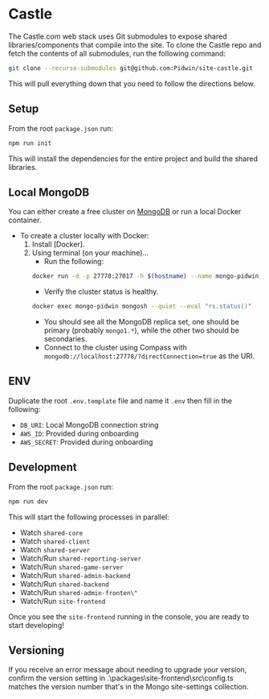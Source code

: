# Castle

The Castle.com web stack uses Git submodules to expose shared libraries/components that compile into the site.  To clone the Castle repo and fetch the contents of all submodules, run the following command:

```bash
git clone --recurse-submodules git@github.com:Pidwin/site-castle.git
```

This will pull everything down that you need to follow the directions below.

## Setup

From the root `package.json` run:

```bash
npm run init
```

This will install the dependencies for the entire project and build the shared libraries.

## Local MongoDB

You can either create a free cluster on [MongoDB] or run a local Docker container.

   - To create a cluster locally with Docker:
      1. Install [Docker].
      1. Using terminal (on your machine)...
         - Run the following:
         ```bash
         docker run -d -p 27778:27017 -h $(hostname) --name mongo-pidwin mongo:latest --replSet=dbrs && sleep 5 && docker exec mongo-pidwin mongosh --quiet --eval "rs.initiate();"
         ```
         - Verify the cluster status is healthy.
         ```bash
         docker exec mongo-pidwin mongosh --quiet --eval "rs.status()"
         ```
         - You should see all the MongoDB replica set, one should be primary (probably `mongo1.*`), while the other two should be secondaries.
         - Connect to the cluster using Compass with `mongodb://localhost:27778/?directConnection=true` as the URI.

## ENV

Duplicate the root `.env.template` file and name it `.env` then fill in the following:

- `DB_URI`: Local MongoDB connection string
- `AWS_ID`: Provided during onboarding
- `AWS_SECRET`: Provided during onboarding

## Development

From the root `package.json` run:

```bash
npm run dev
```

This will start the following processes in parallel:

- Watch `shared-core`
- Watch `shared-client`
- Watch `shared-server`
- Watch/Run `shared-reporting-server`
- Watch/Run `shared-game-server`
- Watch/Run `shared-admin-backend`
- Watch/Run `shared-backend`
- Watch/Run `shared-admin-fronten\"`
- Watch/Run `site-frontend`

Once you see the `site-frontend` running in the console, you are ready to start developing!

[MongoDB]: https://www.mongodb.com/

## Versioning

If you receive an error message about needing to upgrade your version, confirm the version setting in .\packages\site-frontend\src\config.ts matches the version number that's in the Mongo site-settings collection.